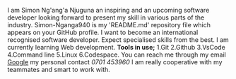 I am Simon Ng'ang'a Njuguna an inspiring and an upcoming software developer looking forward to present my skill in various parts of the industry.
Simon-Nganga940 is my 'README.md' repository file which appears on your GitHub profile.
I want to become an international recognised software developer.
Expect specialised skills from the best.
I am currently learning Web development.
**Tools in use;**
1.Git
2.Github
3.VsCode
4.Command line
5.Linux
6.Codespace.
You can reach me through my email [Google](simonnganganjuguna940@gmail.com)
my personal contact _0701 453960_
I am really cooperative with my teammates and smart to work with.
<!--
**Simon-Nganga940/Simon-Nganga940** is a ✨ _special_ ✨ repository because its `README.md` (this file) appears on your GitHub profile.

Here are some ideas to get you started:

- 🔭 I’m currently working on ...
- 🌱 I’m currently learning ...
- 👯 I’m looking to collaborate on ...
- 🤔 I’m looking for help with ...
- 💬 Ask me about
- 📫 How to reach me: ...
- 😄 Pronouns: ...
- ⚡ Fun fact: ...
-->
